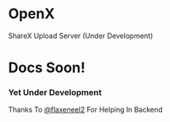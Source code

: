 # OpenX
ShareX Upload Server (Under Development)


# Docs Soon! 
### Yet Under Development 





Thanks To [@flaxeneel2](https://github.com/flaxeneel2/) For Helping In Backend 
